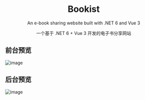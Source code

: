 <h1 align="center">Bookist</h1>

<div align="center">

An e-book sharing website built with .NET 6 and Vue 3

一个基于 .NET 6 + Vue 3 开发的电子书分享网站

</div>

## 前台预览

![image](https://user-images.githubusercontent.com/5000396/168532917-db16a4fc-8d6a-4cc5-a7d5-4f3df41a803f.png)

## 后台预览

![image](https://user-images.githubusercontent.com/5000396/168533936-380f3a1d-dbe4-4fb3-9b40-4e609925f82f.png)
